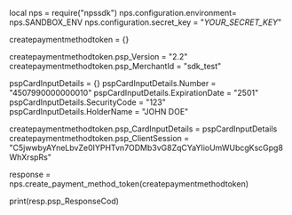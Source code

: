local nps = require("npssdk")
nps.configuration.environment= nps.SANDBOX_ENV
nps.configuration.secret_key = "_YOUR_SECRET_KEY_"


createpaymentmethodtoken = {}

createpaymentmethodtoken.psp_Version = "2.2"
createpaymentmethodtoken.psp_MerchantId = "sdk_test"

pspCardInputDetails = {}
pspCardInputDetails.Number = "4507990000000010"
pspCardInputDetails.ExpirationDate = "2501"
pspCardInputDetails.SecurityCode = "123"
pspCardInputDetails.HolderName = "JOHN DOE"

createpaymentmethodtoken.psp_CardInputDetails = pspCardInputDetails
createpaymentmethodtoken.psp_ClientSession = "C5jwwbyAYneLbvZe0IYPHTvn7ODMb3vG8ZqCYaYIioUmWUbcgKscGpg8WhXrspRs"

response = nps.create_payment_method_token(createpaymentmethodtoken)

print(resp.psp_ResponseCod)
